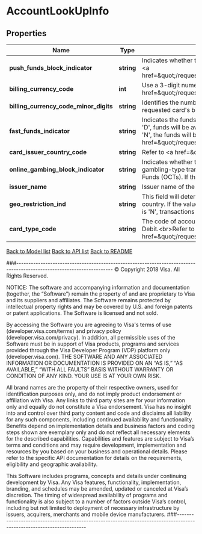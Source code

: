 # AccountLookUpInfo

## Properties
Name | Type | Description | Notes
------------ | ------------- | ------------- | -------------
**push_funds_block_indicator** | **string** | Indicates whether the PAN submitted in the request can receive Push Funds(OCTs).&lt;br&gt;Refer to &lt;a href&#x3D;\&quot;/request_response_codes#pushFundsIndicator\&quot;&gt;pushFundsBlockIndicator&lt;/a&gt; | 
**billing_currency_code** | **int** | Use a 3-digit numeric currency code for the card billing currency of the PAN.&lt;br&gt;Refer to &lt;a href&#x3D;\&quot;/request_response_codes#currency_codes\&quot;&gt;ISO Codes&lt;/a&gt; | 
**billing_currency_code_minor_digits** | **string** | Identifies the number of decimal positions that should be present in any amounts for the requested card&#39;s billing currency. | 
**fast_funds_indicator** | **string** | Indicates the funds delivery speed of the PAN submitted in the request. If the value is &#39;B&#39;, &#39;C&#39;, or &#39;D&#39;, funds will be available to the recipient within 30 minutes of successful transfer. If the value is &#39;N&#39;, the funds will be available within 2 business days of successful transfer.&lt;br&gt;Refer to &lt;a href&#x3D;\&quot;/request_response_codes#fastFundsIndicator\&quot;&gt;fastFundsIndicator&lt;/a&gt; | 
**card_issuer_country_code** | **string** | Refer to &lt;a href&#x3D;\&quot;/request_response_codes#iso_country_codes\&quot;&gt;ISO Codes&lt;/a&gt; | 
**online_gambing_block_indicator** | **string** | Indicates whether the PAN submitted in the request can receive Push Funds(OCTs) for gambling-type transactions. If the value is &#39;Y&#39;, then the account cannot receive gambling Push Funds (OCTs). If the value is &#39;N&#39;, the account can receive gambling Push Funds (OCTs). | 
**issuer_name** | **string** | Issuer name of the consumer card. | 
**geo_restriction_ind** | **string** | This field will determine if the recipient issuer can accept transactions from the Originator country. If the value is &#39;Y&#39;, transactions cannot be accepted from the sender country. If the value is &#39;N&#39;, transactions are allowed. | 
**card_type_code** | **string** | The code of account funding source for the card, e.g. Credit, Debit, Prepaid, Charge, Deferred Debit.&lt;br&gt;Refer to &lt;a href&#x3D;\&quot;/request_response_codes#cardTypeCode\&quot;&gt;cardTypeCode&lt;/a&gt; | [optional] 

[Back to Model list](../../README.md#documentation-for-models)          [Back to API list](../../README.md#documentation-for-api-endpoints)          [Back to README](../../README.md)



###----------------------------------------------------------------------------------------------------------------------
© Copyright 2018 Visa. All Rights Reserved.

NOTICE: The software and accompanying information and documentation (together, the “Software”) remain the property of
and are proprietary to Visa and its suppliers and affiliates. The Software remains protected by intellectual property
rights and may be covered by U.S. and foreign patents or patent applications. The Software is licensed and not sold.

By accessing the Software you are agreeing to Visa's terms of use (developer.visa.com/terms) and privacy policy (developer.visa.com/privacy).
In addition, all permissible uses of the Software must be in support of Visa products, programs and services provided
through the Visa Developer Program (VDP) platform only (developer.visa.com). THE SOFTWARE AND ANY ASSOCIATED
INFORMATION OR DOCUMENTATION IS PROVIDED ON AN “AS IS,” “AS AVAILABLE,” “WITH ALL FAULTS” BASIS WITHOUT WARRANTY OR
CONDITION OF ANY KIND. YOUR USE IS AT YOUR OWN RISK.

All brand names are the property of their respective owners, used for identification purposes only, and do not imply
product endorsement or affiliation with Visa. Any links to third party sites are for your information only and equally
do not constitute a Visa endorsement. Visa has no insight into and control over third party content and code and disclaims
all liability for any such components, including continued availability and functionality. Benefits depend on implementation
details and business factors and coding steps shown are exemplary only and do not reflect all necessary elements for the
described capabilities. Capabilities and features are subject to Visa’s terms and conditions and may require development,
implementation and resources by you based on your business and operational details. Please refer to the specific
API documentation for details on the requirements, eligibility and geographic availability.

This Software includes programs, concepts and details under continuing development by Visa. Any Visa features,
functionality, implementation, branding, and schedules may be amended, updated or canceled at Visa’s discretion.
The timing of widespread availability of programs and functionality is also subject to a number of factors outside Visa’s control,
including but not limited to deployment of necessary infrastructure by issuers, acquirers, merchants and mobile device manufacturers.
###----------------------------------------------------------------------------------------------------------------------